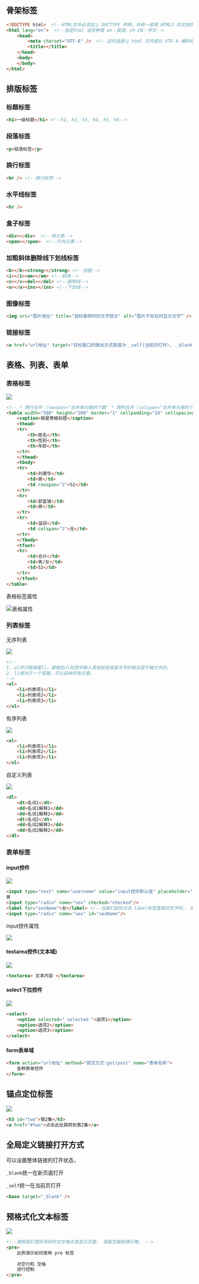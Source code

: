 ## 骨架标签

```html
<!DOCTYPE html>  <!--HTML文件必须加上 DOCTYPE 声明，并统一使用 HTML5 的文档声明-->
<html lang="en">  <!--指定html 语言种类 en：英语，zh-CN：中文-->
	<head>
		<meta charset="UTF-8" />  <!--这句话是让 html 文件是以 UTF-8 编码保存的， 浏览器根据编码去解码对应的html内容-->
		<title></title>
	</head>
	<body>
	</body>
</html>
```



## 排版标签

### 标题标签

```html
<h1>一级标题</h1> <!--h1, h2, h3, h4, h5, h6-->
```

### 段落标签

```html
<p>段落标签</p>
```

### 换行标签

```html
<br /> <!--换行标签-->
```

### 水平线标签

```html
<hr />
```

### 盒子标签

```html
<div></div>  <!--块元素-->
<span></span>  <!--行内元素-->
```

### 加粗斜体删除线下划线标签

```html
<b></b><strong></strong> <!--加粗-->
<i></i><em></em> <!--斜体-->
<s></s><del></del> <!--删除线-->
<u></u><ins></ins> <!--下划线-->
```

### 图像标签

```html
<img src="图片地址" title="鼠标悬停时的文字提示" alt=“图片不存在时显示文字” />
```

### 链接标签

```html
<a href="url地址" target="目标窗口的弹出方式取值为 _self(当前页打开)， _blank(在新窗口打开)"></a>
```

## 表格、列表、表单

### 表格标签

![](https://xuanzhimennodemd.oss-cn-beijing.aliyuncs.com/HTML/%E8%A1%A8%E6%A0%BC%E6%A0%87%E7%AD%BE.png)

```html
<!-- * 跨行合并：rowspan="合并单元格的个数" * 跨列合并：colspan="合并单元格的个数" -->
<table width="500" height="200" border="1" cellpadding="20" cellspacing="0" align="center">
    <caption>我是表格标题</caption>
    <thead>
    <tr>
        <th>姓名</th>
        <th>性别</th>
        <th>年龄</th>
    </tr>
    </thead>
    <tbody>
    <tr>
        <td>刘德华</td>
        <td>男</td>
        <td rowspan="2">52</td>
    </tr>
    <tr>
        <td>郭富城</td>
        <td>男</td>
    </tr>
    <tr>
        <td>滋润</td>
        <td colspan="2">无</td>
    </tr>
    </tbody>
    <tfoot>
    <tr>
        <td>合计</td>
        <td>男/女</td>
        <td>52</td>
    </tr>
    </tfoot>
</table>
```



表格标签属性

  ![表格属性](https://xuanzhimennodemd.oss-cn-beijing.aliyuncs.com/HTML/%E8%A1%A8%E6%A0%BC%E6%A0%87%E7%AD%BE%E5%B1%9E%E6%80%A7.jpg)   

### 列表标签

无序列表

![](https://xuanzhimennodemd.oss-cn-beijing.aliyuncs.com/HTML/%E6%97%A0%E5%BA%8F%E5%88%97%E8%A1%A8%E6%A0%87%E7%AD%BE.png)

```html
<!--
1. ul中只能嵌套li，直接在ul标签中输入其他标签或者文字的做法是不被允许的。
2. li相当于一个容器，可以容纳所有元素。
-->
<ul>
    <li>列表项1</li>
    <li>列表项2</li>
    <li>列表项3</li>
</ul>
```

有序列表

![](https://xuanzhimennodemd.oss-cn-beijing.aliyuncs.com/HTML/%E6%9C%89%E5%BA%8F%E5%88%97%E8%A1%A8%E6%A0%87%E7%AD%BE.png)

```html
<ol>
    <li>列表项1</li>
    <li>列表项2</li>
    <li>列表项3</li>
</ol>
```

自定义列表

![](https://xuanzhimennodemd.oss-cn-beijing.aliyuncs.com/HTML/%E8%87%AA%E5%AE%9A%E4%B9%89%E5%88%97%E8%A1%A8.png)

```html
<dl>
    <dt>名词1</dt>
    <dd>名词1解释1</dd>
    <dd>名词1解释2</dd>
    <dt>名词2</dt>
    <dd>名词2解释1</dd>
    <dd>名词2解释2</dd>
</dl>
```

### 表单标签

#### input控件

![](https://xuanzhimennodemd.oss-cn-beijing.aliyuncs.com/HTML/%E8%A1%A8%E5%8D%95%E6%8E%A7%E5%88%B6input%E5%8F%8Alable%E7%BB%91%E5%AE%9Ainput.gif)

```html
<input type="text" name="username" value="input控件默认值" placeholder="开始搜索吧！">
男
<input type="radio" name="sex" checked="checked"/>
<label for="sexName">女</label> <!--当我们鼠标点击 label标签里面的文字时， 光标会定位到指定的表单里面-->
<input type="radio" name="sex" id="sexName"/>
```

input控件属性

![](https://xuanzhimennodemd.oss-cn-beijing.aliyuncs.com/HTML/%E8%A1%A8%E5%8D%95%E6%A0%87%E7%AD%BE-input%E6%8E%A7%E5%88%B6%E5%B1%9E%E6%80%A7.jpg)

#### textarea控件(文本域)  

![](https://xuanzhimennodemd.oss-cn-beijing.aliyuncs.com/HTML/%E8%A1%A8%E5%8D%95%E6%8E%A7%E4%BB%B6-textarea%E6%96%87%E6%9C%AC%E5%9F%9F.png)

```html
<textarea> 文本内容 </textarea>
```

#### select下拉控件

![](https://xuanzhimennodemd.oss-cn-beijing.aliyuncs.com/HTML/%E4%B8%8B%E6%8B%89%E6%8E%A7%E4%BB%B6select.gif)

```html
<select>
    <option selected=" selected ">选项1</option>
    <option>选项2</option>
    <option>选项3</option>
</select>
```

#### form表单域

```html
<form action="url地址" method="提交方式:get/post" name="表单名称">
    各种表单控件
</form>
```

## 锚点定位标签

![](https://xuanzhimennodemd.oss-cn-beijing.aliyuncs.com/HTML/%E9%94%9A%E7%82%B9%E5%AE%9A%E4%BD%8D.gif)

```html
<h3 id="two">第2集</h3>
<a href="#two">点击此处跳转到第2集</a>
```

## 全局定义链接打开方式

可以设置整体链接的打开状态，

`_blank`统一在新页面打开

`_self`统一在当前页打开

```html
<base target="_blank" />
```

## 预格式化文本标签

![](https://xuanzhimennodemd.oss-cn-beijing.aliyuncs.com/HTML/%E9%A2%84%E6%A0%BC%E5%BC%8F%E5%8C%96%E6%96%87%E6%9C%AC%E6%A0%87%E7%AD%BE.png)

```html
<!--按照我们预先写好的文字格式来显示页面， 保留空格和换行等。 -->
<pre>
    此例演示如何使用 pre 标签 
    
    对空行和 空格 
    进行控制 
</pre>
```



































